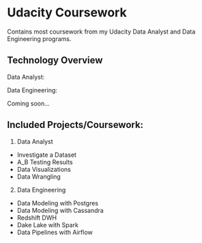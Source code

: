 # Udacity Coursework

Contains most coursework from my Udacity Data Analyst and Data Engineering programs.

## Technology Overview
Data Analyst:

Data Engineering:

Coming soon...

## Included Projects/Coursework:
1. Data Analyst
  - Investigate a Dataset
  - A_B Testing Results
  - Data Visualizations
  - Data Wrangling

2. Data Engineering
  - Data Modeling with Postgres
  - Data Modeling with Cassandra
  - Redshift DWH
  - Dake Lake with Spark
  - Data Pipelines with Airflow

